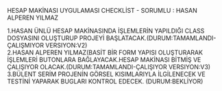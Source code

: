 HESAP MAKİNASI UYGULAMASI CHECKLİST - SORUMLU : HASAN ALPEREN YILMAZ

1.HASAN ÜNLÜ  HESAP MAKİNASINDA İŞLEMLERİN YAPILDIĞI CLASS DOSYASINI OLUŞTURUP PROJEYİ BAŞLATACAK.(DURUM:TAMAMLANDI-ÇALIŞMIYOR VERSIYON:V2)<br/>
2.HASAN ALPEREN YILMAZ(BASİT BİR FORM YAPISI OLUŞTURARAK İŞLEMLERİ BUTONLARA BAĞLAYACAK.HESAP MAKİNASI BİTMİŞ VE ÇALIŞIYOR OLACAK.(DURUM:TAMAMLANDI-ÇALIŞIYOR VERSIYON:V3)<br/>
3.BÜLENT SERİM PROJENİN GÖRSEL KISIMLARIYLA İLGİLENECEK VE TESTİNİ YAPARAK BUGLARI KONTROL EDECEK. (DURUM:BEKLİYOR)
